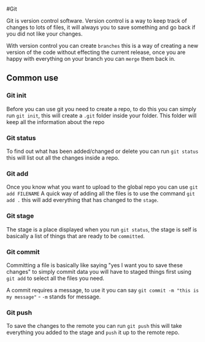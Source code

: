 #Git

Git is version control software.
Version control is a way to keep track of changes to lots of files, it will always you to save something and go back if you did not like your changes.

With version control you can create `branches` this is a way of creating a new version of the code without effecting the current release, once you are happy with everything on your branch you can `merge` them back in.

## Common use

### Git init

Before you can use git you need to create a repo, to do this you can simply run `git init`, this will create a `.git` folder inside your folder.
This folder will keep all the information about the repo

### Git status

To find out what has been added/changed or delete you can run `git status` this will list out all the changes inside a repo.

### Git add

Once you know what you want to upload to the global repo you can use `git add FILENAME`
A quick way of adding all the files is to use the command `git add .` this will add everything that has changed to the `stage`.

### Git stage

The stage is a place displayed when you run `git status`, the stage is self is basically a list of things that are ready to be `committed`.

### Git commit

Committing a file is basically like saying "yes I want you to save these changes" to simply commit data you will have to staged things first using `git add` to select all the files you need.

A commit requires a message, to use it you can say `git commit -m "this is my message"` - `-m` stands for message.

### Git push

To save the changes to the remote you can run `git push` this will take everything you added to the stage and `push` it up to the remote repo.

